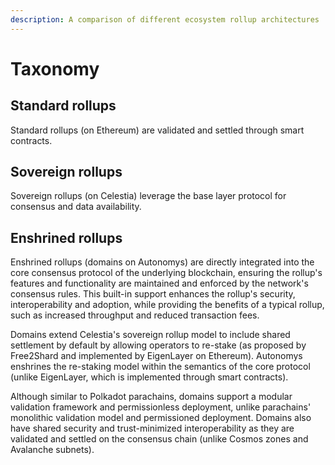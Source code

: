 ```yaml
---
description: A comparison of different ecosystem rollup architectures
---
```


# Taxonomy

## Standard rollups

Standard rollups (on Ethereum) are validated and settled through smart contracts.

## Sovereign rollups

Sovereign rollups (on Celestia) leverage the base layer protocol for consensus and data availability.

## Enshrined rollups

Enshrined rollups (domains on Autonomys) are directly integrated into the core consensus protocol of the underlying blockchain, ensuring the rollup's features and functionality are maintained and enforced by the network's consensus rules. This built-in support enhances the rollup's security, interoperability and adoption, while providing the benefits of a typical rollup, such as increased throughput and reduced transaction fees.

Domains extend Celestia's sovereign rollup model to include shared settlement by default by allowing operators to re-stake (as proposed by Free2Shard and implemented by EigenLayer on Ethereum). Autonomys enshrines the re-staking model within the semantics of the core protocol (unlike EigenLayer, which is implemented through smart contracts).

Although similar to Polkadot parachains, domains support a modular validation framework and permissionless deployment, unlike parachains' monolithic validation model and permissioned deployment. Domains also have shared security and trust-minimized interoperability as they are validated and settled on the consensus chain (unlike Cosmos zones and Avalanche subnets).
